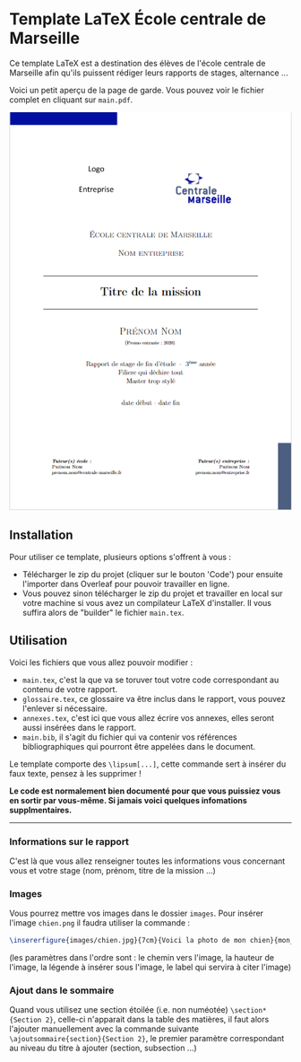# Template LaTeX École centrale de Marseille

Ce template LaTeX est a destination des élèves de l'école centrale de Marseille afin qu'ils puissent rédiger leurs rapports de stages, alternance ...

Voici un petit aperçu de la page de garde. Vous pouvez voir le fichier complet en cliquant sur ``main.pdf``.

<p align="center">
  <img src="images/photo-page-garde.png" />
</p>

## Installation

Pour utiliser ce template, plusieurs options s'offrent à vous :

- Télécharger le zip du projet (cliquer sur le bouton 'Code') pour ensuite l'importer dans Overleaf pour pouvoir travailler en ligne.
- Vous pouvez sinon télécharger le zip du projet et travailler en local sur votre machine si vous avez un compilateur LaTeX d'installer. Il vous suffira alors de "builder" le fichier  ``main.tex``.

## Utilisation

Voici les fichiers que vous allez pouvoir modifier :

- ``main.tex``, c'est la que va se toruver tout votre code correspondant au contenu de votre rapport.
- ``glossaire.tex``, ce glossaire va être inclus dans le rapport, vous pouvez l'enlever si nécessaire.
- ``annexes.tex``, c'est ici que vous allez écrire vos annexes, elles seront aussi insérées dans le rapport.
- ``main.bib``, il s'agit du fichier qui va contenir vos références bibliographiques qui pourront être appelées dans le document.

Le template comporte des ``\lipsum[...]``, cette commande sert à insérer du faux texte, pensez à les supprimer !

<b> Le code est normalement bien documenté pour que vous puissiez vous en sortir par vous-même. Si jamais voici quelques infomations supplmentaires.</b>

<hr>

### Informations sur le rapport

C'est là que vous allez renseigner toutes les informations vous concernant vous et votre stage (nom, prénom, titre de la mission ...)

### Images

Vous pourrez mettre vos images dans le dossier ``images``. Pour insérer l'image ``chien.png`` il faudra utiliser la commande :

```latex
\insererfigure{images/chien.jpg}{7cm}{Voici la photo de mon chien}{mon_chien}
```

(les paramètres dans l'ordre sont : le chemin vers l'image, la hauteur de l'image, la légende à insérer sous l'image, le label qui servira à citer l'image)

### Ajout dans le sommaire

Quand vous utilisez une section étoilée (i.e. non numéotée) ``\section*{Section 2}``, celle-ci n'apparait dans la table des matières, il faut alors l'ajouter manuellement avec la commande suivante ``\ajoutsommaire{section}{Section 2}``, le premier paramètre correspondant au niveau du titre à ajouter (section, subsection ...)
